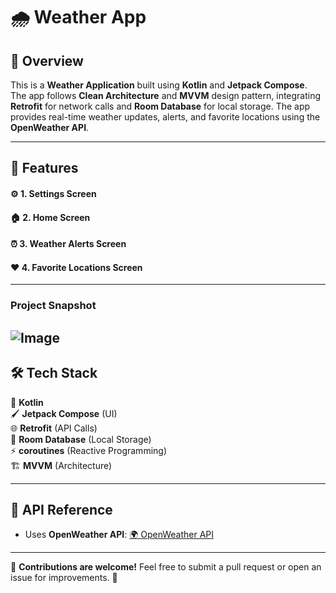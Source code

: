 
# 🌧️ Weather App

## 📌 Overview
This is a **Weather Application** built using **Kotlin** and **Jetpack Compose**. The app follows **Clean Architecture** and **MVVM** design pattern, integrating **Retrofit** for network calls and **Room Database** for local storage. The app provides real-time weather updates, alerts, and favorite locations using the **OpenWeather API**.

---
## 🎯 Features

#### ⚙️ **1. Settings Screen**

#### 🏠 **2. Home Screen**

#### ⏰ **3. Weather Alerts Screen**

#### ❤️ **4. Favorite Locations Screen**


---
### Project Snapshot

![Image](https://github.com/user-attachments/assets/3a19048a-1f67-4838-b878-620cb45ea267)
---

## 🛠️ Tech Stack
🚀 **Kotlin**  
🖌️ **Jetpack Compose** (UI)  
🌐 **Retrofit** (API Calls)  
💾 **Room Database** (Local Storage)  
⚡ **coroutines** (Reactive Programming)  
🏗️ **MVVM** (Architecture)  

---

## 🔗 API Reference
- Uses **OpenWeather API**: [🌍 OpenWeather API](https://api.openweathermap.org/data/2.5/forecast)



---

🤝 **Contributions are welcome!** Feel free to submit a pull request or open an issue for improvements. 🚀

